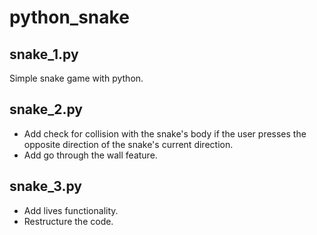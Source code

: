 # python_snake

## snake_1.py

Simple snake game with python.

## snake_2.py

- Add check for collision with the snake's body if the user presses the opposite direction of the snake's current direction.
- Add go through the wall feature.

## snake_3.py

- Add lives functionality.
- Restructure the code.